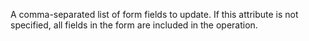 A comma-separated list of form fields to update. If this attribute is not specified, all fields
in the form are included in the operation.